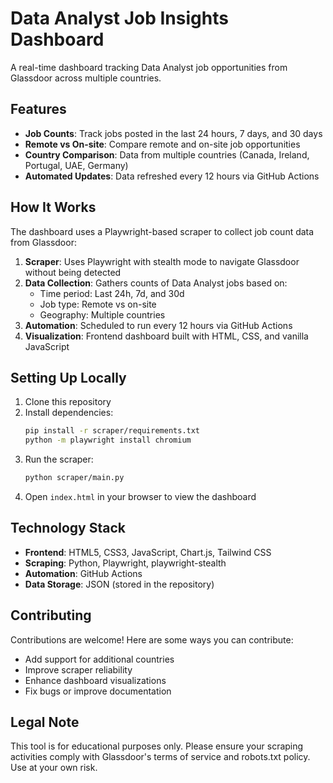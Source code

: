 # Data Analyst Job Insights Dashboard

A real-time dashboard tracking Data Analyst job opportunities from Glassdoor across multiple countries.

## Features

- **Job Counts**: Track jobs posted in the last 24 hours, 7 days, and 30 days
- **Remote vs On-site**: Compare remote and on-site job opportunities 
- **Country Comparison**: Data from multiple countries (Canada, Ireland, Portugal, UAE, Germany)
- **Automated Updates**: Data refreshed every 12 hours via GitHub Actions

## How It Works

The dashboard uses a Playwright-based scraper to collect job count data from Glassdoor:

1. **Scraper**: Uses Playwright with stealth mode to navigate Glassdoor without being detected
2. **Data Collection**: Gathers counts of Data Analyst jobs based on:
   - Time period: Last 24h, 7d, and 30d
   - Job type: Remote vs on-site
   - Geography: Multiple countries
3. **Automation**: Scheduled to run every 12 hours via GitHub Actions
4. **Visualization**: Frontend dashboard built with HTML, CSS, and vanilla JavaScript

## Setting Up Locally

1. Clone this repository
2. Install dependencies:
   ```bash
   pip install -r scraper/requirements.txt
   python -m playwright install chromium
   ```
3. Run the scraper:
   ```bash
   python scraper/main.py
   ```
4. Open `index.html` in your browser to view the dashboard

## Technology Stack

- **Frontend**: HTML5, CSS3, JavaScript, Chart.js, Tailwind CSS
- **Scraping**: Python, Playwright, playwright-stealth
- **Automation**: GitHub Actions
- **Data Storage**: JSON (stored in the repository)

## Contributing

Contributions are welcome! Here are some ways you can contribute:

- Add support for additional countries
- Improve scraper reliability
- Enhance dashboard visualizations
- Fix bugs or improve documentation

## Legal Note

This tool is for educational purposes only. Please ensure your scraping activities comply with Glassdoor's terms of service and robots.txt policy. Use at your own risk. 
